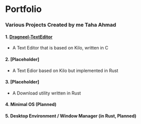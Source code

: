 # Portfolio

### Various Projects Created by me Taha Ahmad

#### 1. [Dragneel-TextEditor](https://github.com/Cylis-Dragneel/drg)
- A Text Editor that is based on Kilo, written in C

#### 2. [Placeholder]
- A Text Edior based on Kilo but implemented in Rust

#### 3. [Placeholder]
- A Download utility written in Rust

#### 4. Minimal OS (Planned)

#### 5. Desktop Environment / Window Manager (in Rust, Planned)
